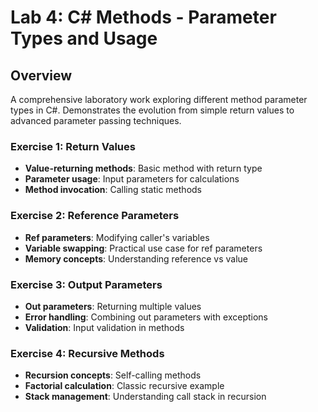 # Lab 4: C# Methods - Parameter Types and Usage

## Overview
A comprehensive laboratory work exploring different method parameter types in C#. Demonstrates the evolution from simple return values to advanced parameter passing techniques.

### Exercise 1: Return Values
- **Value-returning methods**: Basic method with return type
- **Parameter usage**: Input parameters for calculations
- **Method invocation**: Calling static methods

### Exercise 2: Reference Parameters
- **Ref parameters**: Modifying caller's variables
- **Variable swapping**: Practical use case for ref parameters
- **Memory concepts**: Understanding reference vs value

### Exercise 3: Output Parameters  
- **Out parameters**: Returning multiple values
- **Error handling**: Combining out parameters with exceptions
- **Validation**: Input validation in methods

### Exercise 4: Recursive Methods
- **Recursion concepts**: Self-calling methods
- **Factorial calculation**: Classic recursive example
- **Stack management**: Understanding call stack in recursion
